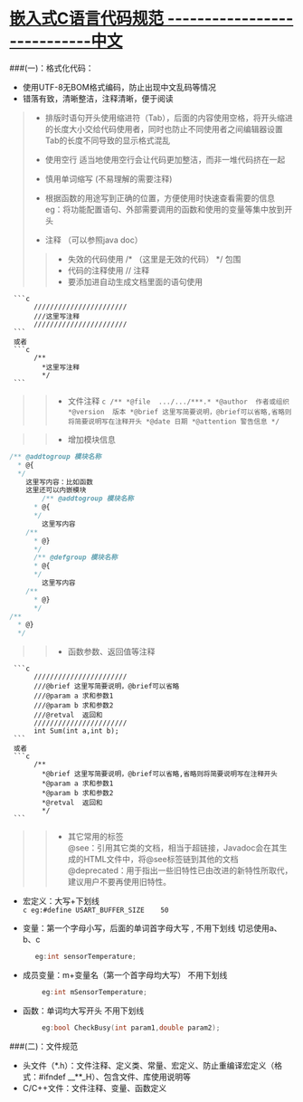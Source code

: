 [嵌入式C语言代码规范 ----------------------------中文]()
==================================


###(一)：格式化代码：
* 使用UTF-8无BOM格式编码，防止出现中文乱码等情况
* 错落有致，清晰整洁，注释清晰，便于阅读
> 

>* 排版时语句开头使用缩进符（Tab），后面的内容使用空格，将开头缩进的长度大小交给代码使用者，同时也防止不同使用者之间编辑器设置Tab的长度不同导致的显示格式混乱<br/>
>
>* 使用空行 适当地使用空行会让代码更加整洁，而非一堆代码挤在一起
>
>* 慎用单词缩写 (不易理解的需要注释)
>
>* 根据函数的用途写到正确的位置，方便使用时快速查看需要的信息 eg：将功能配置语句、外部需要调用的函数和使用的变量等集中放到开头
>
>* 注释 （可以参照java doc）
>
> >* 失效的代码使用  /* （这里是无效的代码）  */  包围  <br/>
> >* 代码的注释使用 // 注释 <br/>
> >* 要添加进自动生成文档里面的语句使用 
> >
     ```c
          ///////////////////////
          ///这里写注释
          ///////////////////////
     ```
     或者
     ```c
          /**
            *这里写注释
            */
     ```
> >* 文件注释
    ```c
          /**
            *@file  .../.../***.*
            *@author  作者或组织
            *@version  版本
            *@brief 这里写简要说明，@brief可以省略,省略则将简要说明写在注释开头
            *@date 日期
            *@attention 警告信息
            */
     ```

> >* 增加模块信息
   ```c
   /** @addtogroup 模块名称
     * @{
     */
       这里写内容：比如函数
       这里还可以内嵌模块
           /** @addtogroup 模块名称
	     * @{
	     */
	       这里写内容
	   /**
	     * @}
	     */ 
	     /** @defgroup 模块名称
	     * @{
	     */
	       这里写内容
	   /**
	     * @}
	     */
   /**
     * @}
     */ 
   ```

> >* 函数参数、返回值等注释
> >
     ```c
          ///////////////////////
          ///@brief 这里写简要说明，@brief可以省略
          ///@param a 求和参数1
          ///@param b 求和参数2
          ///@retval  返回和
          ///////////////////////
          int Sum(int a,int b);
     ```
     或者
     ```c
          /**
            *@brief 这里写简要说明，@brief可以省略,省略则将简要说明写在注释开头
            *@param a 求和参数1
            *@param b 求和参数2
            *@retval  返回和
            */
     ```
> >
> >* 其它常用的标签<br/>
   @see：引用其它类的文档，相当于超链接，Javadoc会在其生成的HTML文件中，将@see标签链到其他的文档<br/>
   @deprecated：用于指出一些旧特性已由改进的新特性所取代，建议用户不要再使用旧特性。<br/>
   

* 宏定义：大写+下划线   
		```c
		eg:#define USART_BUFFER_SIZE    50
		```

* 变量：第一个字母小写，后面的单词首字母大写 , 不用下划线 切忌使用a、b、c 
     ```c
		eg:int sensorTemperature;
     ```
     
* 成员变量：m+变量名（第一个首字母均大写）      不用下划线

```c 
		eg:int mSensorTemperature;
```
* 函数：单词均大写开头              不用下划线 

```c 
		eg:bool CheckBusy(int param1,double param2);
```


###(二)：文件规范
* 头文件（*.h）：文件注释、定义类、常量、宏定义、防止重编译宏定义（格式：#ifndef __**_H）、包含文件、库使用说明等
* C/C++文件：文件注释、变量、函数定义




